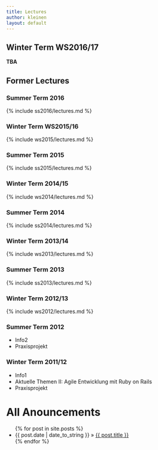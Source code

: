 ```yaml
---
title: Lectures
author: kleinen
layout: default
---
```


##  Winter Term WS2016/17

**TBA**

## Former Lectures

### Summer Term 2016

{% include ss2016/lectures.md %}

### Winter Term WS2015/16

{% include ws2015/lectures.md %}

### Summer Term 2015

{% include ss2015/lectures.md %}

### Winter Term 2014/15

{% include ws2014/lectures.md %}

### Summer Term 2014

{% include ss2014/lectures.md %}

### Winter Term 2013/14

{% include ws2013/lectures.md %}

### Summer Term 2013

{% include ss2013/lectures.md %}

### Winter Term 2012/13

{% include ws2012/lectures.md %}

### Summer Term 2012

- Info2
- Praxisprojekt

### Winter Term 2011/12

- Info1
- Aktuelle Themen II: Agile Entwicklung mit Ruby on Rails
- Praxisprojekt


<div id="home">
  <h1>All Anouncements</h1>
  <ul class="posts">
    {% for post in site.posts %}
      <li><span>{{ post.date | date_to_string }}</span> &raquo; <a href="{{ post.url }}">{{ post.title }}</a></li>
    {% endfor %}
  </ul>
</div>

